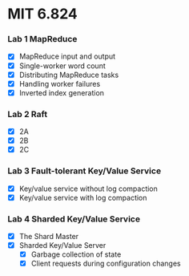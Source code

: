 # MIT 6.824


### Lab 1 MapReduce
- [X] MapReduce input and output
- [X] Single-worker word count
- [X] Distributing MapReduce tasks
- [X] Handling worker failures
- [X] Inverted index generation

### Lab 2 Raft
- [X] 2A
- [X] 2B
- [X] 2C

### Lab 3 Fault-tolerant Key/Value Service
- [X] Key/value service without log compaction
- [X] Key/value service with log compaction

### Lab 4 Sharded Key/Value Service
- [X] The Shard Master
- [X] Sharded Key/Value Server
  - [X] Garbage collection of state
  - [X] Client requests during configuration changes